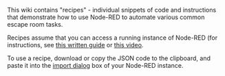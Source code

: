 This wiki contains "recipes" - individual snippets of code and instructions that demonstrate how to use Node-RED to automate various common escape room tasks. 

Recipes assume that you can access a running instance of Node-RED (for instructions, see <a href="https://nodered.org/docs/getting-started/local">this written guide</a> or <a href="https://www.youtube.com/watch?v=3jm2uED1wlg">this video</a>.

To use a recipe, download or copy the JSON code to the clipboard, and paste it into the <a href="https://nodered.org/docs/user-guide/editor/workspace/import-export">import dialog</a> box of your Node-RED instance.